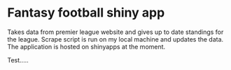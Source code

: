 # Fantasy football shiny app
 
Takes data from premier league website and gives up to date standings for the league. Scrape script is run on my local machine and updates the data. The application is hosted on shinyapps at the moment.

Test.....
